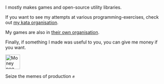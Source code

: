 I mostly makes games and open-source utility libraries.

If you want to see my attempts at various programming-exercises, check out [my kata organisation](https://github.com/comradevanti-katas).

My games are also in [their own organisation](https://github.com/comradevanti-games).

Finally, if something I made was useful to you, you can give me money if you want.

<a href='https://ko-fi.com/comradevanti' target='_blank'><img height='35' style='border:0px;height:46px;' src='https://az743702.vo.msecnd.net/cdn/kofi3.png?v=0' border='0' alt='Money pog' /></a>


Seize the memes of production ✊
